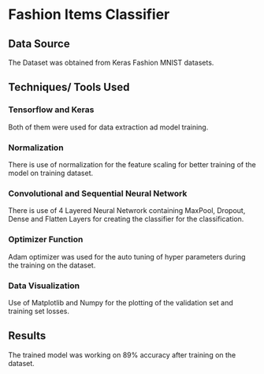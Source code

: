 # Fashion Items Classifier

## Data Source
  The Dataset was obtained from Keras Fashion MNIST datasets.
  
## Techniques/ Tools Used

### Tensorflow and Keras
  Both of them were used for data extraction ad model training.

### Normalization
  There is use of normalization for the feature scaling for better training of the model on training dataset.
  
### Convolutional and Sequential Neural Network
  There is use of 4 Layered Neural Netwrork containing MaxPool, Dropout, Dense and Flatten Layers for creating the classifier for the classification.
 
### Optimizer Function
  Adam optimizer was used for the auto tuning of hyper parameters during the training on the dataset.

### Data Visualization
  Use of Matplotlib and Numpy for the plotting of the validation set and training set losses.

## Results
  The trained model was working on 89% accuracy after training on the dataset.
